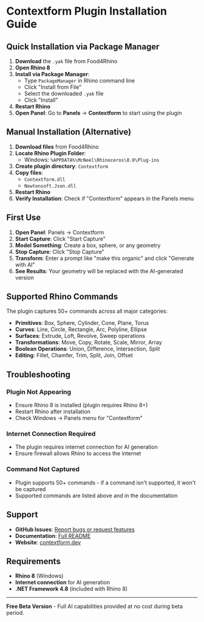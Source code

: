 # Contextform Plugin Installation Guide

## Quick Installation via Package Manager

1. **Download** the `.yak` file from Food4Rhino
2. **Open Rhino 8**
3. **Install via Package Manager**:
   - Type `PackageManager` in Rhino command line
   - Click "Install from File"
   - Select the downloaded `.yak` file
   - Click "Install"
4. **Restart Rhino**
5. **Open Panel**: Go to **Panels** → **Contextform** to start using the plugin

## Manual Installation (Alternative)

1. **Download files** from Food4Rhino
2. **Locate Rhino Plugin Folder**:
   - Windows: `%APPDATA%\McNeel\Rhinoceros\8.0\Plug-ins`
3. **Create plugin directory**: `Contextform`
4. **Copy files**:
   - `Contextform.dll`
   - `Newtonsoft.Json.dll`
5. **Restart Rhino**
6. **Verify Installation**: Check if "Contextform" appears in the Panels menu

## First Use

1. **Open Panel**: Panels → Contextform
2. **Start Capture**: Click "Start Capture"
3. **Model Something**: Create a box, sphere, or any geometry
4. **Stop Capture**: Click "Stop Capture"  
5. **Transform**: Enter a prompt like "make this organic" and click "Generate with AI"
6. **See Results**: Your geometry will be replaced with the AI-generated version

## Supported Rhino Commands

The plugin captures 50+ commands across all major categories:
- **Primitives**: Box, Sphere, Cylinder, Cone, Plane, Torus
- **Curves**: Line, Circle, Rectangle, Arc, Polyline, Ellipse
- **Surfaces**: Extrude, Loft, Revolve, Sweep operations
- **Transformations**: Move, Copy, Rotate, Scale, Mirror, Array
- **Boolean Operations**: Union, Difference, Intersection, Split
- **Editing**: Fillet, Chamfer, Trim, Split, Join, Offset

## Troubleshooting

### Plugin Not Appearing
- Ensure Rhino 8 is installed (plugin requires Rhino 8+)
- Restart Rhino after installation
- Check Windows → Panels menu for "Contextform"

### Internet Connection Required
- The plugin requires internet connection for AI generation
- Ensure firewall allows Rhino to access the internet

### Command Not Captured
- Plugin supports 50+ commands - if a command isn't supported, it won't be captured
- Supported commands are listed above and in the documentation

## Support

- **GitHub Issues**: [Report bugs or request features](https://github.com/contextform/DesignMemory_RhinoPlugin/issues)
- **Documentation**: [Full README](https://github.com/contextform/DesignMemory_RhinoPlugin)
- **Website**: [contextform.dev](https://contextform.dev)

## Requirements

- **Rhino 8** (Windows)
- **Internet connection** for AI generation
- **.NET Framework 4.8** (included with Rhino 8)

---

**Free Beta Version** - Full AI capabilities provided at no cost during beta period.